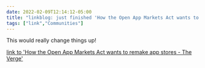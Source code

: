 ```yaml
---
date: 2022-02-09T12:14:12-05:00
title: "linkblog: just finished 'How the Open App Markets Act wants to remake app stores - The Verge'"
tags: ["link","Communities"]
---
```

This would really change things up!
 
[link to 'How the Open App Markets Act wants to remake app stores - The Verge'](https://www.theverge.com/22914479/open-app-markets-act-legislation-senate-committee-markup-explained)
